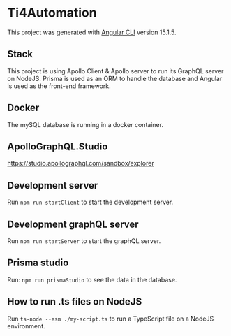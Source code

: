 # Ti4Automation

This project was generated with [Angular CLI](https://github.com/angular/angular-cli) version 15.1.5.

## Stack
This project is using Apollo Client & Apollo server to run its GraphQL server on NodeJS. Prisma is used as an ORM to handle the database and Angular is used as the front-end framework.

## Docker
The mySQL database is running in a docker container.

## ApolloGraphQL.Studio
https://studio.apollographql.com/sandbox/explorer

## Development server
Run `npm run startClient` to start the development server.

## Development graphQL server
Run `npm run startServer` to start the graphQL server.

## Prisma studio
Run: `npm run prismaStudio` to see the data in the database.

## How to run .ts files on NodeJS
Run `ts-node --esm ./my-script.ts` to run a TypeScript file on a NodeJS environment.
